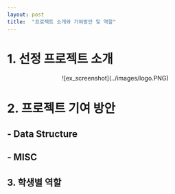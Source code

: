```yaml
---
layout: post
title:  "프로젝트 소개와 기여방안 및 역할"
---
```




# 1. 선정 프로젝트 소개
<center>
![ex_screenshot](../images/logo.PNG)
</center>

# 2. 프로젝트 기여 방안

 ## - Data Structure
 ## - MISC



## 3. 학생별 역할

